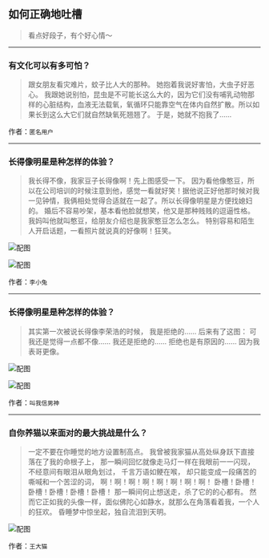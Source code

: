 ## 如何正确地吐槽

> 看点好段子，有个好心情～


 
---

### 有文化可以有多可怕？

> 跟女朋友看灾难片，蚊子比人大的那种。
> 她抱着我说好害怕，大虫子好恶心。
> 我跟她说别怕，昆虫是不可能长这么大的，因为它们没有哺乳动物那样的心脏结构，血液无法载氧，氧循环只能靠空气在体内自然扩散。所以如果长到这么大它们就自然缺氧死翘翘了。
> 于是，她就不抱我了……


作者：`匿名用户`

---

### 长得像明星是种怎样的体验？

> 我长得不像，我家豆子长得像啊！先上图感受一下。
> 因为看他像憨豆，所以在公司培训的时候注意到他，感觉一看就好笑！据他说正好他那时候对我一见钟情，我俩相处觉得合适就在一起了。所以长得像明星是方便找媳妇的。
> 婚后不容易吵架，基本看他脸就想笑，他又是那种贱贱的逗逼性格。
> 我妈叫他就叫憨豆，给朋友介绍也是我家憨豆怎么怎么。
> 特别容易和陌生人开启话题，一看照片就说真的好像啊！狂笑。



![配图](http://pic4.zhimg.com/70/v2-d6e43602ecbdeaeaaa0ebf86ee6553d7_b.jpg)



![配图](http://pic2.zhimg.com/70/v2-6532c4bd7a1f22ef6521146881f6454d_b.jpg)


作者：`李小兔`

---

### 长得像明星是种怎样的体验？

> 其实第一次被说长得像李荣浩的时候，
> 我是拒绝的……
> 后来有了这图：
> 可我还是觉得一点都不像……
> 我还是拒绝的……
> 拒绝也是有原因的……
> 因为我表哥更像。



![配图](http://pic4.zhimg.com/70/4dd770c689640bf71f3cdcd3e910e27b_b.jpg)



![配图](http://pic2.zhimg.com/70/63a39a80d8cb6ad834e6288720b051f5_b.jpg)


作者：`叫我信男神`

---

### 自你养猫以来面对的最大挑战是什么？

> 一定不要在你睡觉的地方设置制高点。
> 我曾被我家猫从高处纵身跃下直接落在了我的命根子上，
> 那一瞬间回忆就像走马灯一样在我眼前一一闪现，
> 不经意间有眼泪从眼角划过，
> 千言万语如鲠在喉，
> 却只能变成一段痛苦的嘶喊和一个苦涩的词，
> 啊！啊！啊！啊！啊！啊！啊！啊！
> 卧槽！卧槽！卧槽！卧槽！卧槽！卧槽！
> 那一瞬间何止想送走，杀了它的的心都有。
> 然而它正如我的头像一样，面似佛陀心如静水，就那么在角落看着我，一个人的狂欢。
> 昏睡梦中惊坐起，独自流泪到天明。



![配图](http://pic1.zhimg.com/70/4dd4c66dada56b054b7d6c88278e6478_b.jpg)


作者：`王大猫`